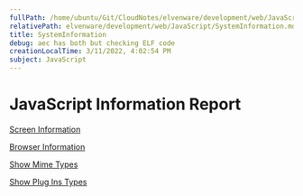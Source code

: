 ```yaml
---
fullPath: /home/ubuntu/Git/CloudNotes/elvenware/development/web/JavaScript/SystemInformation.md
relativePath: elvenware/development/web/JavaScript/SystemInformation.md
title: SystemInformation
debug: aec has both but checking ELF code
creationLocalTime: 3/11/2022, 4:02:54 PM
subject: JavaScript
---
```


<!-- toc -->
<!-- tocstop -->

JavaScript Information Report
=============================

[Screen Information](ScreenData.html)

[Browser Information](NavigatorInfo.html)

[Show Mime Types](ShowMimeTypes.html)

[Show Plug Ins Types](ShowPlugIns.html)
